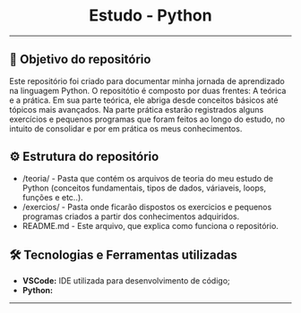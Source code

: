 <h1 align="center">Estudo - Python </h1>


---
## 🎯 Objetivo do repositório

Este repositório foi criado para documentar minha jornada de aprendizado na linguagem Python. O repositótio é composto por duas frentes: A teórica e a prática. Em sua parte teórica, ele abriga desde conceitos básicos até tópicos mais avançados. Na parte prática estarão registrados alguns exercícios e pequenos programas que foram feitos ao longo do estudo, no intuito de consolidar e por em prática os meus conhecimentos.

## ⚙ Estrutura do repositório

- /teoria/ - Pasta que contém os arquivos de teoria do meu estudo de Python (conceitos fundamentais, tipos de dados, váriaveis, loops, funções e etc..).
- /exercios/ - Pasta onde ficarão dispostos os exercicios e pequenos programas criados a partir dos conhecimentos adquiridos.
- README.md - Este arquivo, que explica como funciona o repositório.

## 🛠 Tecnologias e Ferramentas utilizadas

- **VSCode:** IDE utilizada para desenvolvimento de código;
- **Python:** 
---


